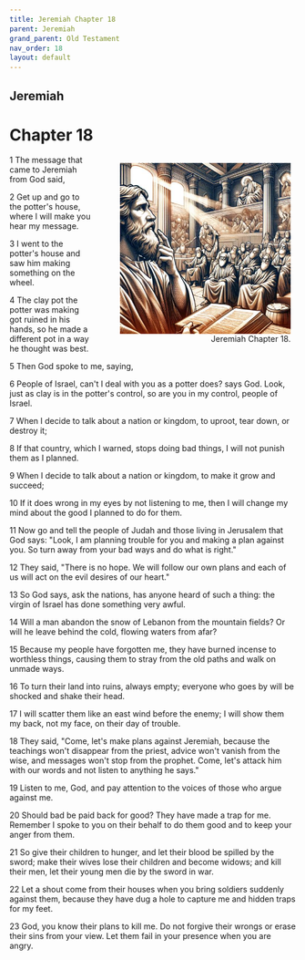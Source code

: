 ```yaml
---
title: Jeremiah Chapter 18
parent: Jeremiah
grand_parent: Old Testament
nav_order: 18
layout: default
---
```


## Jeremiah

# Chapter 18

<figure style="float: right; margin-right: 10px;">
    <img src="/assets/Image/Jeremiah/500/18.jpg" alt="Jeremiah Chapter 18" style="width: 300px; height: 300px; float: right;padding-left: 10px;"/>
    <figcaption style="clear: both;text-align: right;">Jeremiah Chapter 18.</figcaption>
</figure>
1 The message that came to Jeremiah from God said,

2 Get up and go to the potter's house, where I will make you hear my message.

3 I went to the potter's house and saw him making something on the wheel.

4 The clay pot the potter was making got ruined in his hands, so he made a different pot in a way he thought was best.

5 Then God spoke to me, saying,

6 People of Israel, can't I deal with you as a potter does? says God. Look, just as clay is in the potter's control, so are you in my control, people of Israel.

7 When I decide to talk about a nation or kingdom, to uproot, tear down, or destroy it;

8 If that country, which I warned, stops doing bad things, I will not punish them as I planned.

9 When I decide to talk about a nation or kingdom, to make it grow and succeed;

10 If it does wrong in my eyes by not listening to me, then I will change my mind about the good I planned to do for them.

11 Now go and tell the people of Judah and those living in Jerusalem that God says: "Look, I am planning trouble for you and making a plan against you. So turn away from your bad ways and do what is right."

12 They said, "There is no hope. We will follow our own plans and each of us will act on the evil desires of our heart."

13 So God says, ask the nations, has anyone heard of such a thing: the virgin of Israel has done something very awful.

14 Will a man abandon the snow of Lebanon from the mountain fields? Or will he leave behind the cold, flowing waters from afar?

15 Because my people have forgotten me, they have burned incense to worthless things, causing them to stray from the old paths and walk on unmade ways.

16 To turn their land into ruins, always empty; everyone who goes by will be shocked and shake their head.

17 I will scatter them like an east wind before the enemy; I will show them my back, not my face, on their day of trouble.

18 They said, "Come, let's make plans against Jeremiah, because the teachings won't disappear from the priest, advice won't vanish from the wise, and messages won't stop from the prophet. Come, let's attack him with our words and not listen to anything he says."

19 Listen to me, God, and pay attention to the voices of those who argue against me.

20 Should bad be paid back for good? They have made a trap for me. Remember I spoke to you on their behalf to do them good and to keep your anger from them.

21 So give their children to hunger, and let their blood be spilled by the sword; make their wives lose their children and become widows; and kill their men, let their young men die by the sword in war.

22 Let a shout come from their houses when you bring soldiers suddenly against them, because they have dug a hole to capture me and hidden traps for my feet.

23 God, you know their plans to kill me. Do not forgive their wrongs or erase their sins from your view. Let them fail in your presence when you are angry.


